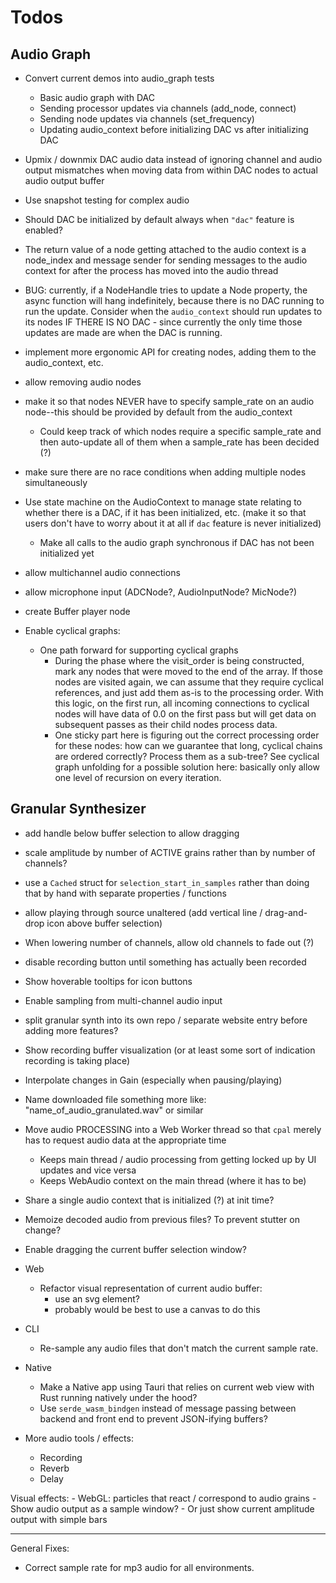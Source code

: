 # Todos

## Audio Graph

- Convert current demos into audio_graph tests

  - Basic audio graph with DAC
  - Sending processor updates via channels (add_node, connect)
  - Sending node updates via channels (set_frequency)
  - Updating audio_context before initializing DAC vs after initializing DAC

- Upmix / downmix DAC audio data instead of ignoring channel and audio output mismatches when moving data from within DAC nodes to actual audio output buffer

- Use snapshot testing for complex audio

- Should DAC be initialized by default always when `"dac"` feature is enabled?

- The return value of a node getting attached to the audio context is a node_index and message sender for sending messages to the audio context for after the process has moved into the audio thread

- BUG: currently, if a NodeHandle tries to update a Node property, the async function will hang indefinitely, because there is no DAC running to run the update. Consider when the `audio_context` should run updates to its nodes IF THERE IS NO DAC - since currently the only time those updates are made are when the DAC is running.

- implement more ergonomic API for creating nodes, adding them to the audio_context, etc.

- allow removing audio nodes

- make it so that nodes NEVER have to specify sample_rate on an audio node--this should be provided by default from the audio_context

  - Could keep track of which nodes require a specific sample_rate and then auto-update all of them when a sample_rate has been decided (?)

- make sure there are no race conditions when adding multiple nodes simultaneously

- Use state machine on the AudioContext to manage state relating to whether there is a DAC, if it has been initialized, etc. (make it so that users don't have to worry about it at all if `dac` feature is never initialized)

  - Make all calls to the audio graph synchronous if DAC has not been initialized yet

- allow multichannel audio connections

- allow microphone input (ADCNode?, AudioInputNode? MicNode?)

- create Buffer player node

- Enable cyclical graphs:
  - One path forward for supporting cyclical graphs
    - During the phase where the visit_order is being constructed, mark any nodes that were moved to the end of the array. If those nodes are visited again, we can assume that they require cyclical references, and just add them as-is to the processing order. With this logic, on the first run, all incoming connections to cyclical nodes will have data of 0.0 on the first pass but will get data on subsequent passes as their child nodes process data.
    - One sticky part here is figuring out the correct processing order for these nodes: how can we guarantee that long, cyclical chains are ordered correctly? Process them as a sub-tree? See cyclical graph unfolding for a possible solution here: basically only allow one level of recursion on every iteration.

## Granular Synthesizer

- add handle below buffer selection to allow dragging

- scale amplitude by number of ACTIVE grains rather than by number of channels?

- use a `Cached` struct for `selection_start_in_samples` rather than doing that by hand with separate properties / functions

- allow playing through source unaltered (add vertical line / drag-and-drop icon above buffer selection)

- When lowering number of channels, allow old channels to fade out (?)

- disable recording button until something has actually been recorded

- Show hoverable tooltips for icon buttons

- Enable sampling from multi-channel audio input

- split granular synth into its own repo / separate website entry before adding more features?

- Show recording buffer visualization (or at least some sort of indication recording is taking place)

- Interpolate changes in Gain (especially when pausing/playing)

- Name downloaded file something more like: "name_of_audio_granulated.wav" or similar

- Move audio PROCESSING into a Web Worker thread so that `cpal` merely has to request audio data at the appropriate time

  - Keeps main thread / audio processing from getting locked up by UI updates and vice versa
  - Keeps WebAudio context on the main thread (where it has to be)

- Share a single audio context that is initialized (?) at init time?
- Memoize decoded audio from previous files? To prevent stutter on change?
- Enable dragging the current buffer selection window?

- Web

  - Refactor visual representation of current audio buffer:
    - use an svg <path /> element?
    - probably would be best to use a canvas to do this

- CLI

  - Re-sample any audio files that don't match the current sample rate.

- Native

  - Make a Native app using Tauri that relies on current web view with Rust running natively under the hood?
  - Use `serde_wasm_bindgen` instead of message passing between backend and front end to prevent JSON-ifying buffers?

- More audio tools / effects:
  - Recording
  - Reverb
  - Delay

Visual effects: - WebGL: particles that react / correspond to audio grains - Show audio output as a sample window? - Or just show current amplitude output with simple bars

---

General Fixes:

- Correct sample rate for mp3 audio for all environments.
